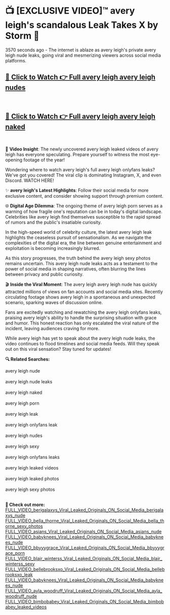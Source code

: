 # 📺 [EXCLUSIVE VIDEO]™ avery leigh's scandalous Leak Takes X by Storm 🚀

3570 seconds ago - The internet is ablaze as avery leigh's private avery leigh nude leaks, going viral and mesmerizing viewers across social media platforms.

<h2><a href="https://github-6l9.pages.dev/link1">🔗 Click to Watch 👉 Full avery leigh avery leigh nudes</a></h2><br>
<h2><a href="https://github-6l9.pages.dev/link2">🔗 Click to Watch 👉 Full avery leigh avery leigh naked</a></h2><br>

🎥 **Video Insight**: The newly uncovered avery leigh leaked videos of avery leigh has everyone speculating. Prepare yourself to witness the most eye-opening footage of the year!

Wondering where to watch avery leigh's full avery leigh onlyfans leaks? We've got you covered! The viral clip is dominating Instagram, X, and even Discord. WATCH HERE!

✨ **avery leigh's Latest Highlights**: Follow their social media for more exclusive content, and consider showing support through premium content.

🌐 **Digital Age Dilemma**: The ongoing theme of avery leigh porn serves as a warning of how fragile one's reputation can be in today's digital landscape. Celebrities like avery leigh find themselves susceptible to the rapid spread of rumors and the public's insatiable curiosity.

In the high-speed world of celebrity culture, the latest avery leigh leak highlights the ceaseless pursuit of sensationalism. As we navigate the complexities of the digital era, the line between genuine entertainment and exploitation is becoming increasingly blurred.

As this story progresses, the truth behind the avery leigh sexy photos remains uncertain. This avery leigh nude leaks acts as a testament to the power of social media in shaping narratives, often blurring the lines between privacy and public curiosity.

🎬 **Inside the Viral Moment**: The avery leigh avery leigh nude has quickly attracted millions of views on fan accounts and social media sites. Recently circulating footage shows avery leigh in a spontaneous and unexpected scenario, sparking waves of discussion online.

Fans are excitedly watching and rewatching the avery leigh onlyfans leaks, praising avery leigh's ability to handle the surprising situation with grace and humor. This honest reaction has only escalated the viral nature of the incident, leaving audiences craving for more.

While avery leigh has yet to speak about the avery leigh nude leaks, the video continues to flood timelines and social media feeds. Will they speak out on this viral sensation? Stay tuned for updates!

<strong>🔍 Related Searches:</strong>

avery leigh nude
<br><br>
avery leigh nude leaks
<br><br>
avery leigh naked
<br><br>
avery leigh porn
<br><br>
avery leigh leak
<br><br>
avery leigh onlyfans leak
<br><br>
avery leigh nudes
<br><br>
avery leigh sexy
<br><br>
avery leigh onlyfans leaks
<br><br>
avery leigh leaked videos
<br><br>
avery leigh leaked photos
<br><br>
avery leigh sexy photos
<br><br>



<strong>🔗 Check out more:</strong><br>
<a href="./FULL_VIDEO_berigalaxys_Viral_Leaked_Originals_ON_Social_Media_berigalaxys_nude.md">FULL_VIDEO_berigalaxys_Viral_Leaked_Originals_ON_Social_Media_berigalaxys_nude</a><br>
<a href="./FULL_VIDEO_bella_thorne_Viral_Leaked_Originals_ON_Social_Media_bella_thorne_sexy_photos.md">FULL_VIDEO_bella_thorne_Viral_Leaked_Originals_ON_Social_Media_bella_thorne_sexy_photos</a><br>
<a href="./FULL_VIDEO_asians_Viral_Leaked_Originals_ON_Social_Media_asians_nude.md">FULL_VIDEO_asians_Viral_Leaked_Originals_ON_Social_Media_asians_nude</a><br>
<a href="./FULL_VIDEO_babyknees_Viral_Leaked_Originals_ON_Social_Media_babyknees_nude.md">FULL_VIDEO_babyknees_Viral_Leaked_Originals_ON_Social_Media_babyknees_nude</a><br>
<a href="./FULL_VIDEO_bbyyygrace_Viral_Leaked_Originals_ON_Social_Media_bbyyygrace_porn.md">FULL_VIDEO_bbyyygrace_Viral_Leaked_Originals_ON_Social_Media_bbyyygrace_porn</a><br>
<a href="./FULL_VIDEO_blair_winterss_Viral_Leaked_Originals_ON_Social_Media_blair_winterss_sexy.md">FULL_VIDEO_blair_winterss_Viral_Leaked_Originals_ON_Social_Media_blair_winterss_sexy</a><br>
<a href="./FULL_VIDEO_bellebrooksxo_Viral_Leaked_Originals_ON_Social_Media_bellebrooksxo_leak.md">FULL_VIDEO_bellebrooksxo_Viral_Leaked_Originals_ON_Social_Media_bellebrooksxo_leak</a><br>
<a href="./FULL_VIDEO_babyknees_Viral_Leaked_Originals_ON_Social_Media_babyknees_nude.md">FULL_VIDEO_babyknees_Viral_Leaked_Originals_ON_Social_Media_babyknees_nude</a><br>
<a href="./FULL_VIDEO_ayla_woodruff_Viral_Leaked_Originals_ON_Social_Media_ayla_woodruff_nude.md">FULL_VIDEO_ayla_woodruff_Viral_Leaked_Originals_ON_Social_Media_ayla_woodruff_nude</a><br>
<a href="./FULL_VIDEO_bimbobabey_Viral_Leaked_Originals_ON_Social_Media_bimbobabey_leaked_videos.md">FULL_VIDEO_bimbobabey_Viral_Leaked_Originals_ON_Social_Media_bimbobabey_leaked_videos</a><br>
